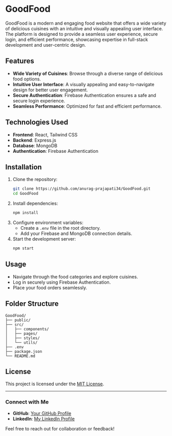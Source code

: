 # GoodFood

GoodFood is a modern and engaging food website that offers a wide variety of delicious cuisines with an intuitive and visually appealing user interface. The platform is designed to provide a seamless user experience, secure login, and efficient performance, showcasing expertise in full-stack development and user-centric design.

## Features

- **Wide Variety of Cuisines**: Browse through a diverse range of delicious food options.
- **Intuitive User Interface**: A visually appealing and easy-to-navigate design for better user engagement.
- **Secure Authentication**: Firebase Authentication ensures a safe and secure login experience.
- **Seamless Performance**: Optimized for fast and efficient performance.

## Technologies Used

- **Frontend**: React, Tailwind CSS
- **Backend**: Express.js
- **Database**: MongoDB
- **Authentication**: Firebase Authentication

## Installation

1. Clone the repository:
   ```bash
   git clone https://github.com/anurag-prajapati34/GoodFood.git
   cd GoodFood
   ```
2. Install dependencies:
   ```bash
   npm install
   ```
3. Configure environment variables:
   - Create a `.env` file in the root directory.
   - Add your Firebase and MongoDB connection details.
4. Start the development server:
   ```bash
   npm start
   ```

## Usage

- Navigate through the food categories and explore cuisines.
- Log in securely using Firebase Authentication.
- Place your food orders seamlessly.


## Folder Structure

```
GoodFood/
├── public/
├── src/
│   ├── components/
│   ├── pages/
│   ├── styles/
│   └── utils/
├── .env
├── package.json
└── README.md
```


## License

This project is licensed under the [MIT License](LICENSE).

---

### Connect with Me
- **GitHub**: [Your GitHub Profile](https://github.com/anurag-prajapati34)
- **LinkedIn**: [My LinkedIn Profile](https://www.linkedin.com/in/anurag-prajapati34/)

Feel free to reach out for collaboration or feedback!
